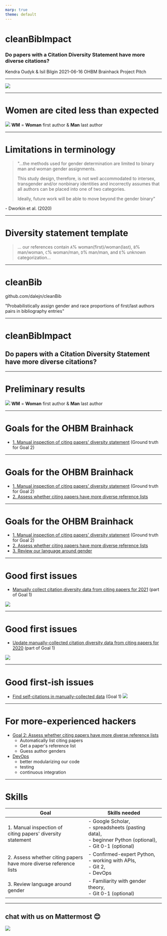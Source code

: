 ```yaml
---
marp: true
theme: default
---
```


# cleanBibImpact
### Do papers with a Citation Diversity Statement have more diverse citations?

Kendra Oudyk & Isil Bilgin
2021-06-16
OHBM Brainhack Project Pitch

---
<!-- paginate: true -->

![](images/dworkin_title.png)

---
<!-- paginate: true -->

# Women are cited less than expected

![](images/dworkin_fig2_upper_right.png)
**WM** = **Woman** first author & **Man** last author

---
# Limitations in terminology
>"...the methods used for gender determination are limited to binary man and woman gender assignments. 
>
>This study design, therefore, is not well accommodated to intersex, transgender and/or nonbinary identities and incorrectly assumes that all authors can be placed into one of two categories. 
>
> Ideally, future work will be able to move beyond the gender binary"

\- Dworkin et al. (2020)

---

# Diversity statement template
> ... our references contain `A`% woman(first)/woman(last), `B`% man/woman, `C`% woman/man, `D`% man/man, and `E`% unknown categorization...


---
# cleanBib
github.com/dalejn/cleanBib

"Probabilistically assign gender and race proportions of first/last authors pairs in bibliography entries"

---

# cleanBibImpact
## Do papers with a Citation Diversity Statement have more diverse citations?

---

# Preliminary results

![](figures/relative_diversity__with_swarm__with_title.png)
**WM** = **Woman** first author & **Man** last author

<!-- ---
:tada::tada: Looks like papers with diversity statements have more diverse citations :tada::tada: -->



---
# Goals for the OHBM Brainhack
- [1. Manual inspection of citing papers' diversity statement](https://github.com/koudyk/cleanBibImpact/projects/4) (Ground truth for Goal 2)


---
# Goals for the OHBM Brainhack
- [1. Manual inspection of citing papers' diversity statement](https://github.com/koudyk/cleanBibImpact/projects/4) (Ground truth for Goal 2)
- [2. Assess whether citing papers have more diverse reference lists](https://github.com/koudyk/cleanBibImpact/projects/2)


---
# Goals for the OHBM Brainhack
- [1. Manual inspection of citing papers' diversity statement](https://github.com/koudyk/cleanBibImpact/projects/4) (Ground truth for Goal 2)
- [2. Assess whether citing papers have more diverse reference lists](https://github.com/koudyk/cleanBibImpact/projects/2)
- [3. Review our language around gender](https://github.com/koudyk/cleanBibImpact/projects/3)




---
# Good first issues

- [Manually collect citation diversity data from citing papers for 2021](https://github.com/koudyk/cleanBibImpact/issues/15) (part of Goal 1)

![](images/manual_data_2021.png)

---
# Good first issues
- [Update manually-collected citation diversity data from citing papers for 2020](https://github.com/koudyk/cleanBibImpact/issues/16) (part of Goal 1)

![](images/manual_data_2020.png)


---
# Good first-ish issues 
- [Find self-citations in manually-collected data](https://github.com/koudyk/cleanBibImpact/issues/17) (Goal 1) 
![](figures/relative_diversity__with_self_citation_swarm.png)


---
# For more-experienced hackers

- [Goal 2: Assess whether citing papers have more diverse reference lists](https://github.com/koudyk/cleanBibImpact/projects/2)
  - Automatically list citing papers
  - Get a paper's reference list
  - Guess author genders
- [DevOps](https://github.com/koudyk/cleanBibImpact/projects)
  - better modularizing our code
  - testing
  - continuous integration
  
  

---
# Skills
| Goal                          | Skills needed                                 |
|-------------------------------|-----------------------------------------------|
| 1. Manual inspection of <br />citing papers' diversity statement      |- Google Scholar, <br />- spreadsheets (pasting data), <br />- beginner Python (optional), <br />- Git 0-1 (optional) |
| 2. Assess whether citing papers <br />have more diverse reference lists   | - Confirmed-expert Python, <br />- working with APIs, <br />- Git 2, <br />- DevOps      |
| 3. Review language around gender |- Familiarity with gender theory, <br />- Git 0-1  (optional)             |



---
## chat with us on Mattermost 😊
![](images/mattermost_header.png)








